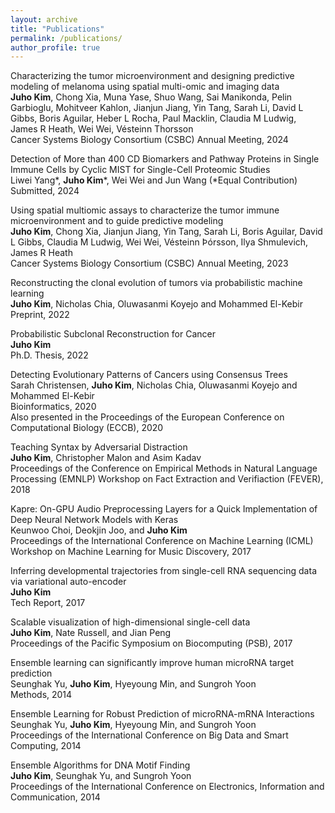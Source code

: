 ```yaml
---
layout: archive
title: "Publications"
permalink: /publications/
author_profile: true
---
```


Characterizing the tumor microenvironment and designing predictive modeling of melanoma using spatial multi-omic and imaging data \
**Juho Kim**, Chong Xia, Muna Yase, Shuo Wang, Sai Manikonda, Pelin Garbioglu, Mohitveer Kahlon, Jianjun Jiang, Yin Tang, Sarah Li, David L Gibbs, Boris Aguilar, Heber L Rocha, Paul Macklin, Claudia M Ludwig, James R Heath, Wei Wei, Vésteinn Thorsson \
Cancer Systems Biology Consortium (CSBC) Annual Meeting, 2024


Detection of More than 400 CD Biomarkers and Pathway Proteins in Single Immune Cells by Cyclic MIST for Single-Cell Proteomic Studies \
Liwei Yang\*, **Juho Kim**\*, Wei Wei and Jun Wang (\*Equal Contribution)\
Submitted, 2024 

Using spatial multiomic assays to characterize the tumor immune microenvironment and to guide predictive modeling \
**Juho Kim**, Chong Xia, Jianjun Jiang, Yin Tang, Sarah Li, Boris Aguilar, David L Gibbs, Claudia M Ludwig, Wei Wei, Vésteinn Þórsson, Ilya Shmulevich, James R Heath \
Cancer Systems Biology Consortium (CSBC) Annual Meeting, 2023


Reconstructing the clonal evolution of tumors via probabilistic machine learning \
**Juho Kim**, Nicholas Chia, Oluwasanmi Koyejo and Mohammed El-Kebir \
Preprint, 2022


Probabilistic Subclonal Reconstruction for Cancer \
**Juho Kim** \
Ph.D. Thesis, 2022


Detecting Evolutionary Patterns of Cancers using Consensus Trees \
Sarah Christensen, **Juho Kim**, Nicholas Chia, Oluwasanmi Koyejo and Mohammed El-Kebir \
Bioinformatics, 2020 \
Also presented in the Proceedings of the European Conference on Computational Biology (ECCB), 2020


Teaching Syntax by Adversarial Distraction \
**Juho Kim**, Christopher Malon and Asim Kadav \
Proceedings of the Conference on Empirical Methods in Natural Language Processing (EMNLP) Workshop on Fact Extraction and Verifiaction (FEVER), 2018


Kapre: On-GPU Audio Preprocessing Layers for a Quick Implementation of Deep Neural Network Models with Keras \
Keunwoo Choi, Deokjin Joo, and **Juho Kim** \
Proceedings of the International Conference on Machine Learning (ICML) Workshop on Machine Learning for Music Discovery, 2017


Inferring developmental trajectories from single-cell RNA sequencing data via variational auto-encoder \
**Juho Kim** \
Tech Report, 2017


Scalable visualization of high-dimensional single-cell data \
**Juho Kim**, Nate Russell, and Jian Peng \
Proceedings of the Pacific Symposium on Biocomputing (PSB), 2017


Ensemble learning can significantly improve human microRNA target prediction \
Seunghak Yu, **Juho Kim**, Hyeyoung Min, and Sungroh Yoon \
Methods, 2014


Ensemble Learning for Robust Prediction of microRNA-mRNA Interactions \
Seunghak Yu, **Juho Kim**, Hyeyoung Min, and Sungroh Yoon \
Proceedings of the International Conference on Big Data and Smart Computing, 2014


Ensemble Algorithms for DNA Motif Finding \
**Juho Kim**, Seunghak Yu, and Sungroh Yoon \
Proceedings of the International Conference on Electronics, Information and Communication, 2014


